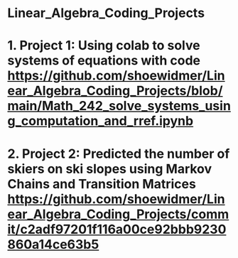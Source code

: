 # Linear_Algebra_Coding_Projects
# 1. Project 1: Using colab to solve systems of equations with code https://github.com/shoewidmer/Linear_Algebra_Coding_Projects/blob/main/Math_242_solve_systems_using_computation_and_rref.ipynb
# 2. Project 2: Predicted the number of skiers on ski slopes using Markov Chains and Transition Matrices https://github.com/shoewidmer/Linear_Algebra_Coding_Projects/commit/c2adf97201f116a00ce92bbb9230860a14ce63b5
